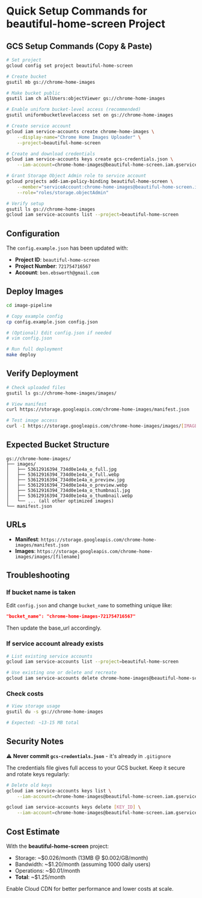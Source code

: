 # Quick Setup Commands for beautiful-home-screen Project

## GCS Setup Commands (Copy & Paste)

```bash
# Set project
gcloud config set project beautiful-home-screen

# Create bucket
gsutil mb gs://chrome-home-images

# Make bucket public
gsutil iam ch allUsers:objectViewer gs://chrome-home-images

# Enable uniform bucket-level access (recommended)
gsutil uniformbucketlevelaccess set on gs://chrome-home-images

# Create service account
gcloud iam service-accounts create chrome-home-images \
    --display-name="Chrome Home Images Uploader" \
    --project=beautiful-home-screen

# Create and download credentials
gcloud iam service-accounts keys create gcs-credentials.json \
    --iam-account=chrome-home-images@beautiful-home-screen.iam.gserviceaccount.com

# Grant Storage Object Admin role to service account
gcloud projects add-iam-policy-binding beautiful-home-screen \
    --member="serviceAccount:chrome-home-images@beautiful-home-screen.iam.gserviceaccount.com" \
    --role="roles/storage.objectAdmin"

# Verify setup
gsutil ls gs://chrome-home-images
gcloud iam service-accounts list --project=beautiful-home-screen
```

## Configuration

The `config.example.json` has been updated with:
- **Project ID**: `beautiful-home-screen`
- **Project Number**: `721754716567`
- **Account**: `ben.ebsworth@gmail.com`

## Deploy Images

```bash
cd image-pipeline

# Copy example config
cp config.example.json config.json

# (Optional) Edit config.json if needed
# vim config.json

# Run full deployment
make deploy
```

## Verify Deployment

```bash
# Check uploaded files
gsutil ls gs://chrome-home-images/images/

# View manifest
curl https://storage.googleapis.com/chrome-home-images/manifest.json

# Test image access
curl -I https://storage.googleapis.com/chrome-home-images/images/[IMAGE_NAME]
```

## Expected Bucket Structure

```
gs://chrome-home-images/
├── images/
│   ├── 53612916394_734d0e1e4a_o_full.jpg
│   ├── 53612916394_734d0e1e4a_o_full.webp
│   ├── 53612916394_734d0e1e4a_o_preview.jpg
│   ├── 53612916394_734d0e1e4a_o_preview.webp
│   ├── 53612916394_734d0e1e4a_o_thumbnail.jpg
│   ├── 53612916394_734d0e1e4a_o_thumbnail.webp
│   └── ... (all other optimized images)
└── manifest.json
```

## URLs

- **Manifest**: `https://storage.googleapis.com/chrome-home-images/manifest.json`
- **Images**: `https://storage.googleapis.com/chrome-home-images/images/[filename]`

## Troubleshooting

### If bucket name is taken
Edit `config.json` and change `bucket_name` to something unique like:
```json
"bucket_name": "chrome-home-images-721754716567"
```

Then update the base_url accordingly.

### If service account already exists
```bash
# List existing service accounts
gcloud iam service-accounts list --project=beautiful-home-screen

# Use existing one or delete and recreate
gcloud iam service-accounts delete chrome-home-images@beautiful-home-screen.iam.gserviceaccount.com
```

### Check costs
```bash
# View storage usage
gsutil du -s gs://chrome-home-images

# Expected: ~13-15 MB total
```

## Security Notes

⚠️ **Never commit `gcs-credentials.json`** - it's already in `.gitignore`

The credentials file gives full access to your GCS bucket. Keep it secure and rotate keys regularly:

```bash
# Delete old keys
gcloud iam service-accounts keys list \
    --iam-account=chrome-home-images@beautiful-home-screen.iam.gserviceaccount.com

gcloud iam service-accounts keys delete [KEY_ID] \
    --iam-account=chrome-home-images@beautiful-home-screen.iam.gserviceaccount.com
```

## Cost Estimate

With the **beautiful-home-screen** project:
- Storage: ~$0.026/month (13MB @ $0.002/GB/month)
- Bandwidth: ~$1.20/month (assuming 1000 daily users)
- Operations: ~$0.01/month
- **Total**: ~$1.25/month

Enable Cloud CDN for better performance and lower costs at scale.

